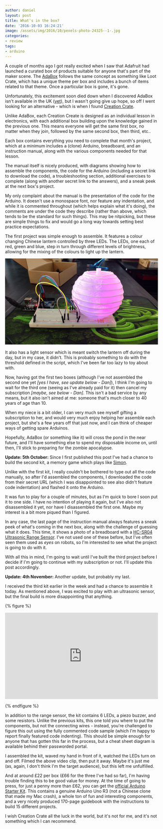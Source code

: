 ```yaml
---
author: daniel
layout: post
title: What's in the box?
date: '2016-10-03 16:24:21'
image: /assets/img/2016/10/pexels-photo-24325--1-.jpg
categories:
- review
tags:
- arduino
---
```


<p class="intro"><span class="dropcap">A</span> couple of months ago I got really excited when I saw that Adafruit had launched a curated box of products suitable for anyone that's part of the maker scene. The <a href="https://www.adafruit.com/adabox">AdaBox</a> follows the same concept as something like Loot Crate, which has a unique theme per box and includes a bunch of items related to that theme. Once a particular box is gone, it's gone.</p>

Unfortunately, this excitement soon died down when I discovered AdaBox isn't available in the UK ([yet](http://forums.pimoroni.com/t/any-plans-for-curated-boxes-for-makers-and-or-electronics-enthusiasts/2816/1)), but I wasn't going give up hope, so off I went looking for an alternative - which is when I found [Creation Crate](https://mycreationcrate.com/refer/Danie-TCVKWSNV).

Unlike AdaBox, each Creation Create is designed as an individual lesson in electronics, with each additional box building upon the knowledge gained in the previous one. This means everyone will get the same first box, no matter when they join, followed by the same second box, then third, etc..

Each box contains everything you need to complete that month's project, which at a minimum includes a (clone) Arduino, breadboard, and an instruction manual, along with the various components needed for that lesson.

The manual itself is nicely produced, with diagrams showing how to assemble the components, the code for the Arduino (including a secret link to download the code), a troubleshooting section, additional exercises to complete (along with another secret link to the answers), and a sneak peek at the next box's project.

My only complaint about the manual is the presentation of the code for the Arduino. It doesn't use a monospace font, nor feature any indentation, and while it is commented throughout (which helps explain what it's doing), the comments are under the code they describe (rather than above, which tends to be the standard for such things). This may be nitpicking, but these are simple things to fix and would go a long way towards setting best practice expectations.

The first project was simple enough to assemble. It features a colour changing Chinese lantern controlled by three LEDs. The LEDs, one each of red, green and blue, step in turn through different levels of brightness, allowing for the mixing of the colours to light up the lantern.

![](/assets/img/2016/10/IMG_20161003_162531500_HDR--1-.jpg)

It also has a light sensor which is meant switch the lantern off during the day, but in my case, it didn't. This is probably something to do with the threshold defined in the script, which I've been far too lazy to toy about with.

Now, having got the first two boxes (although I've not assembled the second one yet *[yes I have, see update below - Dan]*), I think I'm going to wait for the third one (seeing as I've already paid for it) then cancel my subscription *[maybe, see below - Dan]*. This isn't a bad service by any means, but it also isn't aimed at me: someone that's much closer to 40 years of age than 10.

When my niece is a bit older, I can very much see myself gifting a subscription to her, and would very much enjoy helping her assemble each project, but she's a few years off that just now, and I can think of cheaper ways of getting spare Arduinos.

Hopefully, AdaBox (or something like it) will cross the pond in the near future, and I'll have something else to spend my disposable income on, until then, I'll stick to preparing for the zombie apocalypse.

**Update: 5th October:** Since I first published this post I've had a chance to build the second kit, a memory game which plays like [Simon](https://www.wikiwand.com/en/Simon_(game)).

Unlike with the first kit, I really couldn't be bothered to type out all the code manually, so after I'd assembled the components, I downloaded the code from their secret URL (which I was disappointed to see also didn't feature code indentation) and flashed it onto the Arduino.

It was fun to play for a couple of minutes, but as I'm quick to bore I soon put it to one side. I have no intention of playing it again, but I've also not disassembled it yet, nor have I disassembled the first one. Maybe my interest is a bit more piqued than I figured.

In any case, the last page of the instruction manual always features a sneak peek of what's coming in the next box, along with the challenge of guessing what it does. This time, it shows a photo of a breadboard with a [HC-SR04 Ultrasonic Range Sensor](http://amzn.to/2cSGKUC). I've not used one of these before, but I've often seen them used as *eyes* on robots, so I'm interested to see what the project is going to do with it.

With all this in mind, I'm going to wait until I've built the third project before I decide if I'm going to continue with my subscription or not. I'll update this post accordingly.

**Update: 4th November:** Another update, but probably my last.

I received the third kit earlier in the week and had a chance to assemble it today. As mentioned above, I was excited to play with an ultrasonic sensor, but the final build is more disappointing that anything.

{% figure %}
  <style>.embed-container { position: relative; padding-bottom: 56.25%; height: 0; overflow: hidden; max-width: 100%; } .embed-container iframe, .embed-container object, .embed-container embed { position: absolute; top: 0; left: 0; width: 100%; height: 100%; }</style><div class='embed-container'><iframe src='https://www.youtube.com/embed/ASHR9tgtyBQ' frameborder='0' allowfullscreen></iframe></div>
{% endfigure %}

In addition to the range sensor, the kit contains 6 LEDs, a piezo buzzer, and some resistors. Unlike the previous kits, this one told you where to put the components, but not the connecting wires - instead, you're challenged to figure this out using the fully commented code sample (which I'm happy to report finally featured code indenting). This should be simple enough for anyone that has gotten this far in the process, but a cheat sheet diagram is available behind their passworded portal.

I assembled the kit, waved my hand in front of it, watched the LEDs turn on and off. Filmed the above video clip, then put it away. Maybe it's just me (as, again, I don't think I'm the target audience), but this left me unfulfilled.

And at around £22 per box (£66 for the three I've had so far), I'm having trouble finding this to be good value for money. At the time of going to press, for just a penny more than £62, you can get the [official Arduino Starter Kit](http://amzn.to/2e95SqH). This contains a genuine Arduino Uno R3 (not a Chinese clone that made my Mac crash), a whole ton of fun and interesting components, and a very nicely produced 170-page guidebook with the instructions to build 15 different projects.

I wish Creation Crate all the luck in the world, but it's not for me, and it's not something which I can recommend.
